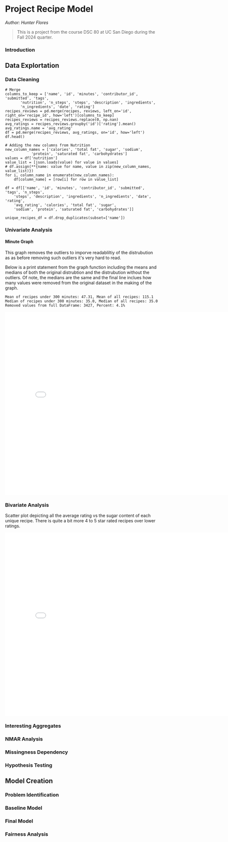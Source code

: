 # Project Recipe Model
*Author: Hunter Flores*

> This is a project from the course DSC 80 at UC San Diego during the Fall 2024 quarter.

<!-- ## Minute Graph
Here is the code that created the graph. This graph was purely for learning more about the data.
```py
def graph_without_outliers(col, cap, sample_size=10000):
    under_cap = unique_recipes_df[unique_recipes_df[col] < cap]

    under_mean = under_cap[col].mean()
    full_mean = unique_recipes_df[col].mean()
    
    under_median = under_cap[col].median()
    full_median = unique_recipes_df[col].median()
    
    removed_value_count = unique_recipes_df.shape[0] - under_cap.shape[0]
    percent_removed = removed_value_count / unique_recipes_df.shape[0] * 100
    
    print(f'Mean of recipes under {cap} {col}: {round(under_mean, 2)},
        Mean of all recipes: {round(full_mean, 2)}')
    print(f'Median of recipes under {cap} {col}: {round(under_median, 2)},
        Median of all recipes: {round(full_median, 2)}')
    print(f'Removed values from full DataFrame: {removed_value_count},
        Percent: {round(percent_removed, 2)}%')
    
    fig = px.histogram(under_cap.sample(sample_size), x=col)
    
    fig.add_trace(go.Scatter(x=[under_mean, under_mean],
        y=[0, sample_size/10], mode='lines', name='Under Cap Mean',
        line=dict(color='red', dash='dash')))
    fig.add_trace(go.Scatter(x=[full_mean, full_mean], y=[0, sample_size/10],
        mode='lines', name='Full Mean', line=dict(color='orange', dash='dash')))
    
    fig.show()
    return fig

fig = graph_without_outliers('minutes', 300)
```
Depicted is a histogram of all the recipes that take less than $300$ minutes in order to gain a graph that is more readable and usable for humans. Included are some statistics about the dataset and graph.



DataFrame Example including 'name', 'minutes', 'rating', and 'calories'

| name                                 |   minutes |   rating |   calories |
|:-------------------------------------|----------:|---------:|-----------:|
| 1 brownies in the world    best ever |        40 |        4 |      138.4 |
| 1 in canada chocolate chip cookies   |        45 |        5 |      595.1 |
| 412 broccoli casserole               |        40 |        5 |      194.8 |
| 412 broccoli casserole               |        40 |        5 |      194.8 |
| 412 broccoli casserole               |        40 |        5 |      194.8 | -->

### Introduction


## Data Explortation
### Data Cleaning

```
# Merge 
columns_to_keep = ['name', 'id', 'minutes', 'contributor_id', 'submitted', 'tags',
       'nutrition', 'n_steps', 'steps', 'description', 'ingredients',
       'n_ingredients', 'date', 'rating']
recipes_reviews = pd.merge(recipes, reviews, left_on='id', right_on='recipe_id', how='left')[columns_to_keep]
recipes_reviews = recipes_reviews.replace(0, np.nan)
avg_ratings = recipes_reviews.groupby('id')['rating'].mean()
avg_ratings.name = 'avg_rating'
df = pd.merge(recipes_reviews, avg_ratings, on='id', how='left')
df.head()

# Adding the new columns from Nutrition
new_column_names = ['calories', 'total fat', 'sugar', 'sodium',
            'protein', 'saturated fat', 'carbohydrates']
values = df['nutrition']
value_list = [json.loads(value) for value in values]
# df.assign(**{name: value for name, value in zip(new_column_names, value_list)})
for i, column_name in enumerate(new_column_names):
    df[column_name] = [row[i] for row in value_list]

df = df[['name', 'id', 'minutes', 'contributor_id', 'submitted', 'tags', 'n_steps', 
    'steps', 'description', 'ingredients', 'n_ingredients', 'date', 'rating', 
    'avg_rating', 'calories', 'total fat', 'sugar', 
    'sodium', 'protein', 'saturated fat', 'carbohydrates']]

unique_recipes_df = df.drop_duplicates(subset=['name'])
```

### Univariate Analysis
#### Minute Graph
This graph removes the outliers to imporve readabliltiy of the distrubution as 
as before removing such outliers it's very hard to read.

Below is a print statement from the graph function including the means and medians of both 
the original distrubtion and the distrubution without the outliers. Of note, 
the medians are the same and the final line inclues how many values were removed from the 
original dataset in the making of the graph.
```
Mean of recipes under 300 minutes: 47.31, Mean of all recipes: 115.1
Median of recipes under 300 minutes: 35.0, Median of all recipes: 35.0
Removed values from full DataFrame: 3427, Percent: 4.1%
```
<iframe
  src="assets/test-graph.html"
  width="800"
  height="600"
  frameborder="0"
></iframe>

### Bivariate Analysis
Scatter plot depicting all the average rating vs the sugar content of each unique 
recipe. There is quite a bit more 4 to 5 star rated recipes over lower ratings.
<iframe
  src="assets/scatter-rating-sugar-graph.html"
  width="800"
  height="600"
  frameborder="0"
></iframe>

### Interesting Aggregates

### NMAR Analysis

### Missingness Dependency

### Hypothesis Testing

## Model Creation
### Problem Identification

### Baseline Model

### Final Model

### Fairness Analysis